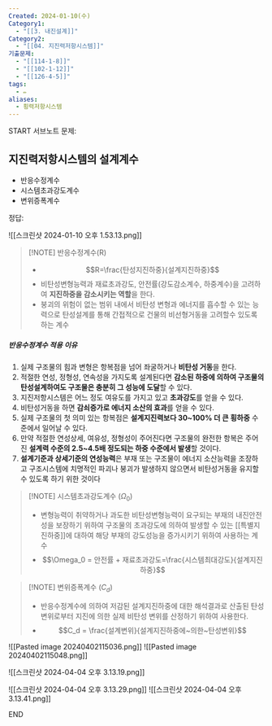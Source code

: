 ```yaml
---
Created: 2024-01-10(수)
Category1:
  - "[[3. 내진설계]]"
Category2:
  - "[[04. 지진력저항시스템]]"
기출문제:
  - "[[114-1-8]]"
  - "[[102-1-12]]"
  - "[[126-4-5]]"
tags:
  - ✏️
aliases:
  - 횡력저항시스템
---
```

START
서브노트
문제:  
## 지진력저항시스템의 설계계수
- 반응수정계수
- 시스템초과강도계수
- 변위증폭계수

정답: 

![[스크린샷 2024-01-10 오후 1.53.13.png]]

> [!NOTE] 반응수정계수(R)
>  - $$R=\frac{탄성지진하중}{설계지진하중}$$
> - 비탄성변형능력과 재료초과강도, 안전률(강도감소계수, 하중계수)을 고려하여 **지진하중을 감소시키는 역할**을 한다.
> - 붕괴의 위험이 없는 범위 내에서 비탄성 변형과 에너지를 흡수할 수 있는 능력으로 탄성설계를 통해 간접적으로 건물의 비선형거동을 고려할수 있도록 하는 계수
##### 반응수정계수 적용 이유
1. 실제 구조물의 힘과 변형은 항복점을 넘어 좌굴하거나 **비탄성 거동**을 한다.
2. 적절한 연성, 정형성, 연속성을 가지도록 설계된다면 **감소된 하중에 의하여 구조물의 탄성설계하여도 구조물은 충분히 그 성능에 도달**할 수 있다.
3. 지진저항시스템은 어느 정도 여유도를 가지고 있고 **초과강도**를 얻을 수 있다.
4. 비탄성거동을 하면 **감쇠증가로 에너지 소산의 효과**를 얻을 수 있다.
5. 실제 구조물의 첫 의미 있는 항복점은 **설계지진력보다 30~100% 더 큰 횡하중** 수준에서 일어날 수 있다.
6. 만약 적절한 연성상세, 여유성, 정형성이 주어진다면 구조물의 완전한 항복은 주어진 **설계력 수준의 2.5~4.5배 정도되는 하중 수준에서 발생**할 것이다.
7. **설계기준과 상세기준의 연성능력**은 부재 또는 구조물이 에너지 소산능력을 조장하고 구조시스템에 치명적인 파괴나 붕괴가 발생하지 않으면서 비탄성거동을 유지할 수 있도록 하기 위한 것이다

> [!NOTE] 시스템초과강도계수 ($\Omega_0$)
> 
> - 변형능력이 취약하거나 과도한 비탄성변형능력이 요구되는 부재의 내진안전성을 보장하기 위하여 구조물의 초과강도에 의하여 발생할 수 있는 [[특별지진하중]]에 대하여 해당 부재의 강도성능을 증가시키기 위하여 사용하는 계수
> - $$\Omega_0 = 안전률 + 재료초과강도=\frac{시스템최대강도}{설계지진하중}$$

> [!NOTE] 변위증폭계수 ($C_d$)
> - 반응수정계수에 의하여 저감된 설계지진하중에 대한 해석결과로 산출된 탄성변위로부터 지진에 의한 실제 비탄성 변위를 산정하기 위하여 사용한다.
> - $$C_d = \frac{설계변위}{설계지진하중에~의한~탄성변위}$$

![[Pasted image 20240402115036.png]]
![[Pasted image 20240402115048.png]]

![[스크린샷 2024-04-04 오후 3.13.19.png]]

![[스크린샷 2024-04-04 오후 3.13.29.png]]
![[스크린샷 2024-04-04 오후 3.13.41.png]]
<!--ID: 1687356618467-->
END